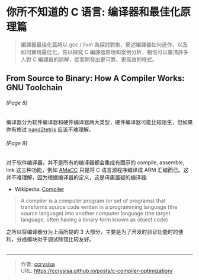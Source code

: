 # 你所不知道的 C 语言: 编译器和最佳化原理篇


> 編譯器最佳化篇將以 gcc / llvm 為探討對象，簡述編譯器如何運作，以及如何實現最佳化，佐以探究 C 編譯器原理和案例分析，相信可以釐清許多人對 C 編譯器的誤解，從而開發出更可靠、更高效的程式。

<!--more-->

## From Source to Binary: How A Compiler Works: GNU Toolchain

###### [Page 8]

编译器分为软件编译器和硬件编译器两大类型，硬件编译器可能比较陌生，但如果你有修过 [nand2tetris](https://www.nand2tetris.org/) 应该不难理解。

###### [Page 9]

对于软件编译器，并不是所有的编译器都会集成有图示的 compile, assemble, link 这三种功能，例如 [AMaCC](https://github.com/jserv/amacc) 只是将 C 语言源程序编译成 ARM 汇编而已。这并不难理解，因为根据编译器的定义，这是毋庸置疑的编译器:

- Wikipedia: [Compiler](https://en.wikipedia.org/wiki/Compiler)
> A compiler is ä computer program (or set of programs) that transforms source code written in a programming language (the source language) into another computer language (the target language, often having a binary form known as object code)

之所以将编译器分为上面所提的 3 大部分，主要是为了开发时验证功能时的便利，分成模块对于调试除错比较友好。

######


---

> 作者: [ccrysisa](https://github.com/ccrysisa)  
> URL: https://ccrysisa.github.io/posts/c-compiler-optimization/  


